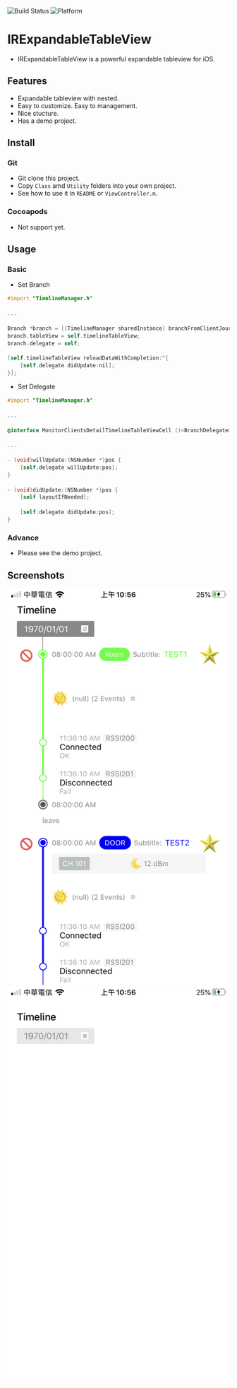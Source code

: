 ![Build Status](https://img.shields.io/badge/build-%20passing%20-brightgreen.svg)
![Platform](https://img.shields.io/badge/Platform-%20iOS%20-blue.svg)

# IRExpandableTableView

- IRExpandableTableView is a powerful expandable tableview for iOS.

## Features
- Expandable tableview with nested.
- Easy to customize. Easy to management.
- Nice stucture.
- Has a demo project.

## Install
### Git
- Git clone this project.
- Copy `Class` amd `Utility` folders into your own project.
- See how to use it in `README` or `ViewController.m`.

### Cocoapods
- Not support yet.

## Usage

### Basic
- Set Branch
``` objective-c
#import "TimelineManager.h"

...

Branch *branch = [[TimelineManager sharedInstance] branchFromClientJourneyData:_clientJourneyData];
branch.tableView = self.timelineTableView;
branch.delegate = self;

[self.timelineTableView reloadDataWithCompletion:^{
    [self.delegate didUpdate:nil];
}];
```

- Set Delegate
``` objective-c
#import "TimelineManager.h"

...

@interface MonitorClientsDetailTimelineTableViewCell ()<BranchDelegate>

...

- (void)willUpdate:(NSNumber *)pos {
    [self.delegate willUpdate:pos];
}

- (void)didUpdate:(NSNumber *)pos {
    [self layoutIfNeeded];
    
    [self.delegate didUpdate:pos];
}

```

### Advance
- Please see the demo project.

## Screenshots
![Demo](./ScreenShots/demo1.png)
![Demo](./ScreenShots/demo2.png)

